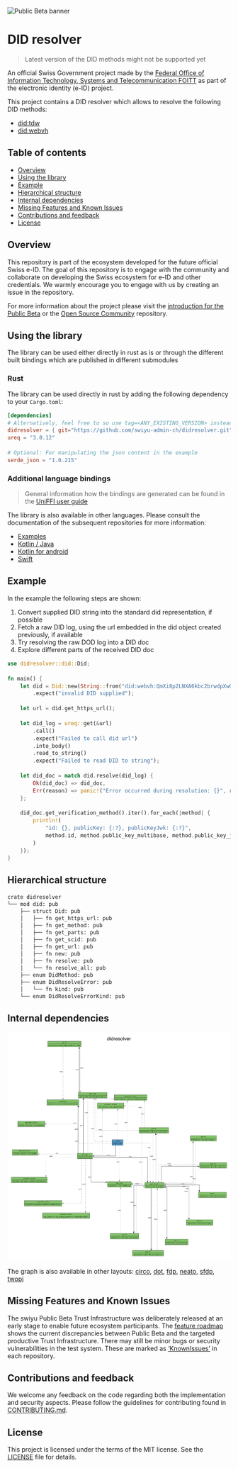 ![Public Beta banner](https://github.com/swiyu-admin-ch/swiyu-admin-ch.github.io/blob/main/assets/images/github-banner.jpg)

# DID resolver

> Latest version of the DID methods might not be supported yet

An official Swiss Government project made by the [Federal Office of Information Technology, Systems and Telecommunication FOITT](https://www.bit.admin.ch/)
as part of the electronic identity (e-ID) project.

This project contains a DID resolver which allows to resolve the following DID methods:
- [did:tdw](https://identity.foundation/didwebvh/v0.3/#create-register)
- [did:webvh](https://identity.foundation/didwebvh/v1.0/#create-register)

## Table of contents

- [Overview](#overview)
- [Using the library](#using-the-library)
- [Example](#example)
- [Hierarchical structure](#hierarchical-structure)
- [Internal dependencies](#internal-dependencies)
- [Missing Features and Known Issues](#missing-features-and-known-issues)
- [Contributions and feedback](#contributions-and-feedback)
- [License](#license)

## Overview

This repository is part of the ecosystem developed for the future official Swiss e-ID.
The goal of this repository is to engage with the community and collaborate on developing the Swiss ecosystem for e-ID and other credentials.
We warmly encourage you to engage with us by creating an issue in the repository.

For more information about the project please visit the [introduction for the Public Beta](https://www.eid.admin.ch/de/public-beta) or the [Open Source Community](https://github.com/swiyu-admin-ch/community) repository.

## Using the library

The library can be used either directly in rust as is or through the different built bindings which are published in different submodules

### Rust

The library can be used directly in rust by adding the following dependency to your `Cargo.toml`:
````toml
[dependencies]
# Alternatively, feel free to so use tag=<ANY_EXISTING_VERSION> instead of branch="main"
didresolver = { git="https://github.com/swiyu-admin-ch/didresolver.git", branch="main" }
ureq = "3.0.12"

# Optional: For manipulating the json content in the example
serde_json = "1.0.215"
````

### Additional language bindings

> General information how the bindings are generated can be found in the [UniFFI user guide](https://mozilla.github.io/uniffi-rs/latest/)

The library is also available in other languages. Please consult the documentation of the subsequent repositories for more information:
- [Examples](https://github.com/swiyu-admin-ch/didresolver-examples)
- [Kotlin / Java](https://github.com/swiyu-admin-ch/didresolver-kotlin)
- [Kotlin for android](https://github.com/swiyu-admin-ch/didresolver-kotlin-android)
- [Swift](https://github.com/swiyu-admin-ch/didresolver-swift)

## Example

In the example the following steps are shown:
1. Convert supplied DID string into the standard did representation, if possible
2. Fetch a raw DID log, using the url embedded in the did object created previously, if available 
3. Try resolving the raw DOD log into a DID doc
4. Explore different parts of the received DID doc
```rust
use didresolver::did::Did;

fn main() {
    let did = Did::new(String::from("did:webvh:QmXi8p2LNXA6kbc2brwdpXwGETHCrPoFk15yPbLaAu27Pj:gist.githubusercontent.com:vst-bit:20c3f59d8179e324a6e29aef45240db4:raw:7870280f80dfcfb7459ee1488df4ab33f2bcf709"))
        .expect("invalid DID supplied");

    let url = did.get_https_url();

    let did_log = ureq::get(&url)
        .call()
        .expect("Failed to call did url")
        .into_body()
        .read_to_string()
        .expect("Failed to read DID to string");

    let did_doc = match did.resolve(did_log) {
        Ok(did_doc) => did_doc,
        Err(reason) => panic!("Error occurred during resolution: {}", reason),
    };

    did_doc.get_verification_method().iter().for_each(|method| {
        println!(
            "id: {}, publicKey: {:?}, publicKeyJwk: {:?}",
            method.id, method.public_key_multibase, method.public_key_jwk
        )
    });
}
```

## Hierarchical structure

```text
crate didresolver
└── mod did: pub
    ├── struct Did: pub
    │   ├── fn get_https_url: pub
    │   ├── fn get_method: pub
    │   ├── fn get_parts: pub
    │   ├── fn get_scid: pub
    │   ├── fn get_url: pub
    │   ├── fn new: pub
    │   ├── fn resolve: pub
    │   └── fn resolve_all: pub
    ├── enum DidMethod: pub
    ├── enum DidResolveError: pub
    │   └── fn kind: pub
    └── enum DidResolveErrorKind: pub
```

## Internal dependencies

![Dependencies](/images/dependencies.png)

The graph is also available in other layouts: [circo](/images/dependencies-circo.png), [dot](/images/dependencies-dot.png), [fdp](/images/dependencies-fdp.png), [neato](/images/dependencies-neato.png), [sfdp](/images/dependencies-sfdp.png), [twopi](/images/dependencies-twopi.png)  

## Missing Features and Known Issues

The swiyu Public Beta Trust Infrastructure was deliberately released at an early stage to enable future ecosystem participants. The [feature roadmap](https://github.com/orgs/swiyu-admin-ch/projects/1/views/7) shows the current discrepancies between Public Beta and the targeted productive Trust Infrastructure. There may still be minor bugs or security vulnerabilities in the test system. These are marked as [‘KnownIssues’](../../issues) in each repository.

## Contributions and feedback

We welcome any feedback on the code regarding both the implementation and security aspects. Please follow the guidelines for contributing found in [CONTRIBUTING.md](./CONTRIBUTING.md).

## License

This project is licensed under the terms of the MIT license. See the [LICENSE](LICENSE.md) file for details.
